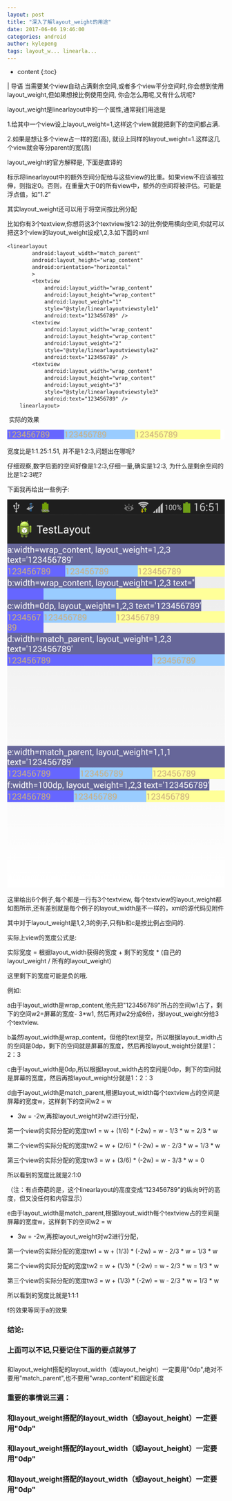 ```yaml
---
layout: post
title: "深入了解layout_weight的用途"
date: 2017-06-06 19:46:00
categories: android
author: kylepeng
tags: layout_w... linearla...
---
```


* content
{:toc}

| 导语 当需要某个view自动占满剩余空间,或者多个view平分空间时,你会想到使用layout_weight,但如果想按比例使用空间,
你会怎么用呢,又有什么坑呢?

layout_weight是linearlayout中的一个属性,通常我们用途是

<!--more-->
1.给其中一个view设上layout_weight=1,这样这个view就能把剩下的空间都占满.

2.如果是想让多个view占一样的宽(高), 就设上同样的layout_weight=1.这样这几个view就会等分parent的宽(高)



layout_weight的官方解释是, 下面是直译的

标示将linearlayout中的额外空间分配给与这些view的比重。如果view不应该被拉伸，则指定0。否则，在重量大于0的所有view中，额外的空间将被评估。可能是浮点值，如“1.2”

其实layout_weight还可以用于将空间按比例分配

比如你有3个textview,你想将这3个textview按1:2:3的比例使用横向空间,你就可以把这3个view的layout_weight设成1,2,3.如下面的xml

    
    
    <linearlayout 
            android:layout_width="match_parent"
            android:layout_height="wrap_content"
            android:orientation="horizontal"
            >
            <textview
                android:layout_width="wrap_content"
                android:layout_height="wrap_content"
                android:layout_weight="1"
                style="@style/linearlayoutviewstyle1"
                android:text="123456789" />
            <textview
                android:layout_width="wrap_content"
                android:layout_height="wrap_content"
                android:layout_weight="2"
                style="@style/linearlayoutviewstyle2"
                android:text="123456789" />
            <textview
                android:layout_width="wrap_content"
                android:layout_height="wrap_content"
                android:layout_weight="3"
                style="@style/linearlayoutviewstyle3"
                android:text="123456789" />
        linearlayout>

 实际的效果

![](/image/shen_ru_le_jie_layout_weight_de_yong_tu/41947d9c42a5e6c3ffe16bb458f82523547ae3c6fa5c44634130eef56d661346)

宽度比是1:1.25:1.51, 并不是1:2:3,问题出在哪呢?

仔细观察,数字后面的空间好像是1:2:3,仔细一量,确实是1:2:3, 为什么是剩余空间的比是1:2:3呢?

下面我再给出一些例子:

![](/image/shen_ru_le_jie_layout_weight_de_yong_tu/9109b7280eb2bcf6639d8cd18ee243a1981f1eb763850bcb9362eba1dcb9703e)

这里给出6个例子,每个都是一行有3个textview,
每个textview的layout_weight都如图所示,还有差别就是每个例子的layout_width是不一样的，xml的源代码见附件

其中对于layout_weight是1,2,3的例子,只有b和c是按比例占空间的.

实际上view的宽度公式是:

实际宽度 = 根据layout_width获得的宽度 + 剩下的宽度 * (自己的layout_weight / 所有的layout_weight)

这里剩下的宽度可能是负的哦.

例如:

a由于layout_width是wrap_content,他先把"123456789"所占的空间w1占了，剩下的空间w2=屏幕的宽度- 3*w1,
然后再对w2分成6份，按layout_weight分给3个textview.

b虽然layout_width是wrap_content，但他的text是空，所以根据layout_width占的空间是0dp，剩下的空间就是屏幕的宽度，然后再按layout_weight分就是1：2：3

c由于layout_width是0dp,所以根据layout_width占的空间是0dp，剩下的空间就是屏幕的宽度，然后再按layout_weight分就是1：2：3

d由于layout_width是match_parent,根据layout_width每个textview占的空间是屏幕的宽度w，这样剩下的空间w2 = w
- 3w = -2w,再按layout_weight对w2进行分配，

第一个view的实际分配的宽度tw1 = w + (1/6) * (-2w) = w - 1/3 * w = 2/3 * w

第二个view的实际分配的宽度tw2 = w + (2/6) * (-2w) = w - 2/3 * w = 1/3 * w

第三个view的实际分配的宽度tw3 = w + (3/6) * (-2w) = w - 3/3 * w = 0

所以看到的宽度比就是2:1:0

（注：有点奇葩的是，这个linearlayout的高度变成“123456789”的纵向9行的高度，但又没任何和内容显示）

e由于layout_width是match_parent,根据layout_width每个textview占的空间是屏幕的宽度w，这样剩下的空间w2 = w
- 3w = -2w,再按layout_weight对w2进行分配，

第一个view的实际分配的宽度tw1 = w + (1/3) * (-2w) = w - 2/3 * w = 1/3 * w

第二个view的实际分配的宽度tw2 = w + (1/3) * (-2w) = w - 2/3 * w = 1/3 * w

第三个view的实际分配的宽度tw3 = w + (1/3) * (-2w) = w - 2/3 * w = 1/3 * w

所以看到的宽度比就是1:1:1

f的效果等同于a的效果

### 结论:

### 上面可以不记,只要记住下面的要点就够了

###
和layout_weight搭配的layout_width（或layout_height）一定要用"0dp",绝对不要用"match_parent",也不要用"wrap_content"和固定长度

###

### 重要的事情说三遍：

### 和layout_weight搭配的layout_width（或layout_height）一定要用"0dp"

### 和layout_weight搭配的layout_width（或layout_height）一定要用"0dp"

### 和layout_weight搭配的layout_width（或layout_height）一定要用"0dp"

